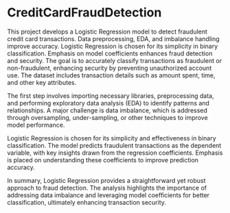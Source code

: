 # CreditCardFraudDetection
This project develops a Logistic Regression model to detect fraudulent credit card transactions. Data preprocessing, EDA, and imbalance handling improve accuracy. Logistic Regression is chosen for its simplicity in binary classification. Emphasis on model coefficients enhances fraud detection and security.
The goal is to accurately classify transactions as fraudulent or non-fraudulent, enhancing security by preventing unauthorized account use. The dataset includes transaction details such as amount spent, time, and other key attributes.

The first step involves importing necessary libraries, preprocessing data, and performing exploratory data analysis (EDA) to identify patterns and relationships. A major challenge is data imbalance, which is addressed through oversampling, under-sampling, or other techniques to improve model performance.

Logistic Regression is chosen for its simplicity and effectiveness in binary classification. The model predicts fraudulent transactions as the dependent variable, with key insights drawn from the regression coefficients. Emphasis is placed on understanding these coefficients to improve prediction accuracy.

In summary, Logistic Regression provides a straightforward yet robust approach to fraud detection. The analysis highlights the importance of addressing data imbalance and leveraging model coefficients for better classification, ultimately enhancing transaction security.
